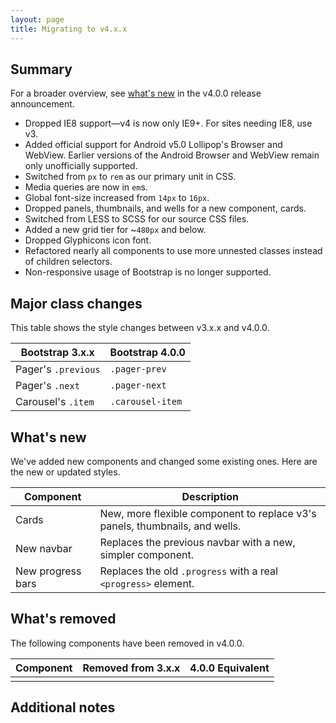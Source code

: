 ```yaml
---
layout: page
title: Migrating to v4.x.x
---
```


## Summary

For a broader overview, see [what's new](http://blog.getbootstrap.com/DEAD-LINK-FIX-ME-PLEASE) in the v4.0.0 release announcement.

- Dropped IE8 support—v4 is now only IE9+. For sites needing IE8, use v3.
- Added official support for Android v5.0 Lollipop's Browser and WebView. Earlier versions of the Android Browser and WebView remain only unofficially supported.
- Switched from `px` to `rem` as our primary unit in CSS.
- Media queries are now in `em`s.
- Global font-size increased from `14px` to `16px`.
- Dropped panels, thumbnails, and wells for a new component, cards.
- Switched from LESS to SCSS for our source CSS files.
- Added a new grid tier for ~`480px` and below.
- Dropped Glyphicons icon font.
- Refactored nearly all components to use more unnested classes instead of children selectors.
- Non-responsive usage of Bootstrap is no longer supported.

## Major class changes

This table shows the style changes between v3.x.x and v4.0.0.

| Bootstrap 3.x.x | Bootstrap 4.0.0 |
| --- | --- |
| Pager's `.previous` | `.pager-prev` |
| Pager's `.next` | `.pager-next` |
| Carousel's `.item` | `.carousel-item` |

## What's new
We've added new components and changed some existing ones. Here are the new or updated styles.

| Component | Description |
| --- | --- |
| Cards | New, more flexible component to replace v3's panels, thumbnails, and wells. |
| New navbar | Replaces the previous navbar with a new, simpler component. |
| New progress bars | Replaces the old `.progress` with a real `<progress>` element. |

## What's removed
The following components have been removed in v4.0.0.

| Component | Removed from 3.x.x | 4.0.0 Equivalent |
| --- | --- | --- |
|  |  |  |

## Additional notes
